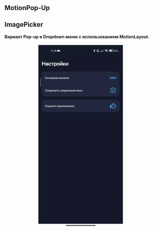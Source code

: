 ##
## MotionPop-Up
## ImagePicker
#### Вариант Pop-up и Dropdown меню с использованием MotionLayout.
<p></p>
<div align="center"> <img alt="Maksonic. MotionPop-Up preview" src="assets/preview.gif" width="280" height="600"></img>

